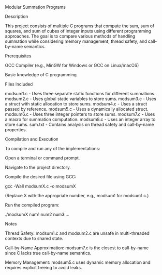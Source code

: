 Modular Summation Programs

Description

This project consists of multiple C programs that compute the sum, sum of squares, and sum of cubes of integer inputs using different programming approaches. The goal is to compare various methods of handling summation while considering memory management, thread safety, and call-by-name semantics.

Prerequisites

GCC Compiler (e.g., MinGW for Windows or GCC on Linux/macOS)

Basic knowledge of C programming

Files Included

modsum1.c - Uses three separate static functions for different summations.
modsum2.c - Uses global static variables to store sums.
modsum3.c - Uses a struct with static allocation to store sums.
modsum4.c - Uses a struct passed by reference.
modsum5.c - Uses a dynamically allocated struct.
modsum6.c - Uses three integer pointers to store sums.
modsum7.c - Uses a macro for summation computation.
modsum8.c - Uses an integer array to store sums.
sum.txt   - Contains analysis on thread safety and call-by-name properties.

Compilation and Execution

To compile and run any of the implementations:

Open a terminal or command prompt.

Navigate to the project directory.

Compile the desired file using GCC:

gcc -Wall modsumX.c -o modsumX

(Replace X with the appropriate number, e.g., modsum1 for modsum1.c.)

Run the compiled program:

./modsumX num1 num2 num3 ...

Notes

Thread Safety: modsum1.c and modsum2.c are unsafe in multi-threaded contexts due to shared state.

Call-by-Name Approximation: modsum7.c is the closest to call-by-name since C lacks true call-by-name semantics.

Memory Management: modsum5.c uses dynamic memory allocation and requires explicit freeing to avoid leaks.
